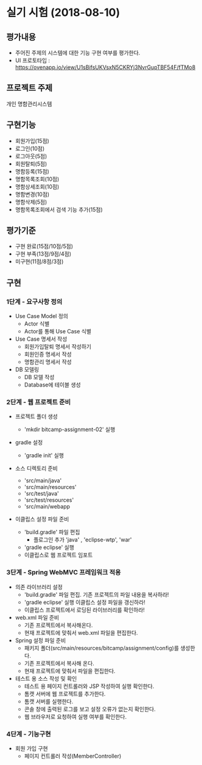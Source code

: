 # 실기 시험 (2018-08-10)

## 평가내용	
- 주어진 주제의 시스템에 대한 기능 구현 여부를 평가한다.
- UI 프로토타입 : https://ovenapp.io/view/U1sBifsUKVsxN5CKRYj3NvrGupTBF54F/fTMo8

## 프로젝트 주제	
개인 명함관리시스템

## 구현기능	
- 회원가입(15점)
- 로그인(10점)
- 로그아웃(5점)
- 회원탈퇴(5점)
- 명함등록(15점)
- 명함목록조회(10점)
- 명함상세조회(10점)
- 명함변경(10점)
- 명함삭제(5점)
- 명함목록조회에서 검색 기능 추가(15점)


## 평가기준	
- 구현 완료(15점/10점/5점)
- 구현 부족(13점/9점/4점)
- 미구현(11점/8점/3점)


## 구현

### 1단계 - 요구사항 정의
- Use Case Model 정의
	- Actor 식별
	- Actor를 통해 Use Case 식별
- Use Case 명세서 작성
	- 회원가입탈퇴 명세서 작성하기
	- 회원인증 명세서 작성
	- 명함관리 명세서 작성
- DB 모델링
	- DB 모델 작성
	- Database에 테이블 생성

### 2단계 - 웹 프로젝트 준비
- 프로젝트 폴더 생성
	- 'mkdir bitcamp-assignment-02' 실행

- gradle 설정
	- 'gradle init' 실행

- 소스 디렉토리 준비
	- 'src/main/java'
	- 'src/main/resources'
	- 'src/test/java'
	- 'src/test/resources'
	- 'src/main/webapp
- 이클립스 설정 파일 준비
	- 'build.gradle' 파일 편집
		- 플로그인 추가 'java' , 'eclipse-wtp', 'war'
	- 'gradle eclipse' 실행
	- 이클립스로 웹 프로젝트 임포트
	
### 3단계 - Spring WebMVC 프레임워크 적용
- 의존 라이브러리 설정 
	- 'build.gradle' 파일 편집. 기존 프로젝트의 파일 내용을 복사하라!
	- 'gradle eclipse' 실행 이클립스 설정 파일을 갱신하라!
	- 이클립스 프로젝트에서 로딩된 라이브러리를 확인하라!
- web.xml 파일 준비
	- 기존 프로젝트에서 복사해온다.
	- 현재 프로젝트에 맞춰서 web.xml 파일을 편집한다.
- Spring 설정 파일 준비
	- 패키지 폴더(src/main/resources/bitcamp/assignment/config)를 생성한다.
	- 기존 프로젝트에서 복사해 온다.
	- 현재 프로젝트에 맞춰서 파일을 편집한다.
- 테스트 용 소스 작성 및 확인
	- 테스트 용 페이지 컨트롤러와 JSP 작성하여 실행 확인한다.
	- 톰캣 서버에 웹 프로젝트를 추가한다.
	- 톰캣 서버를 실행한다. 
	- 콘솔 창에 출력된 로그를 보고 설정 오류가 없는지 확인한다.
	- 웹 브라우저로 요청하여 실행 여부를 확인한다.
	
### 4단계 - 기능구현
- 회원 가입 구현
	- 페이지 컨트롤러 작성(MemberController)
	

